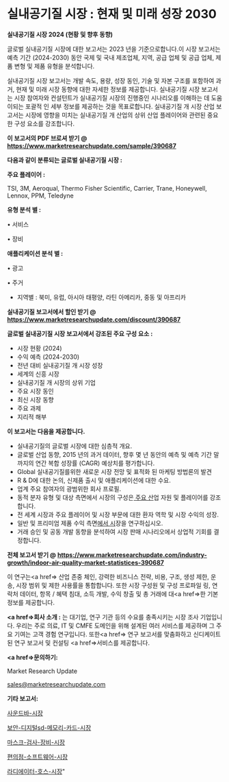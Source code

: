 # 실내공기질 시장 : 현재 및 미래 성장 2030

<strong>실내공기질 시장 2024 (현황 및 향후 동향)</strong>

글로벌 실내공기질 시장에 대한 보고서는 2023 년을 기준으로합니다.이 시장 보고서는 예측 기간 (2024-2030) 동안 국제 및 국내 제조업체, 지역, 공급 업체 및 공급 업체, 제품 변형 및 제품 유형을 분석합니다.

실내공기질 시장 보고서는 개발 속도, 용량, 성장 동인, 기술 및 자본 구조를 포함하여 과거, 현재 및 미래 시장 동향에 대한 자세한 정보를 제공합니다. 실내공기질 시장 보고서는 시장 참여자와 컨설턴트가 실내공기질 시장의 진행중인 시나리오를 이해하는 데 도움이되는 포괄적 인 세부 정보를 제공하는 것을 목표로합니다. 실내공기질 개 시장 산업 보고서는 시장에 영향을 미치는 실내공기질 개 산업의 상위 산업 플레이어와 관련된 중요한 구성 요소를 강조합니다.



<strong>이 보고서의 PDF 브로셔 받기 @ <a href=https://www.marketresearchupdate.com/sample/390687>https://www.marketresearchupdate.com/sample/390687</a></strong>



<strong>다음과 같이 분류되는 글로벌 실내공기질 시장 :</strong>



<strong>주요 플레이어 :</strong>

TSI, 3M, Aeroqual, Thermo Fisher Scientific, Carrier, Trane, Honeywell, Lennox, PPM, Teledyne



<strong>유형 분석 별 :</strong>

• 서비스

• 장비



<strong>애플리케이션 분석 별 :</strong>

• 광고

• 주거

<ul>
  <li>지역별 : 북미, 유럽, 아시아 태평양, 라틴 아메리카, 중동 및 아프리카</li>
</ul>


<strong>실내공기질 보고서에서 할인 받기 @ <a href=https://www.marketresearchupdate.com/discount/390687>https://www.marketresearchupdate.com/discount/390687</a></strong>



<strong>글로벌 실내공기질 시장 보고서에서 강조된 주요 구성 요소 :</strong>
<ul>
  <li>시장 현황 (2024)</li>
  <li>수익 예측 (2024-2030)</li>
  <li>전년 대비 실내공기질 개 시장 성장</li>
  <li>세계의 신흥 시장</li>
  <li>실내공기질 개 시장의 상위 기업</li>
  <li>주요 시장 동인</li>
  <li>최신 시장 동향</li>
  <li>주요 과제</li>
  <li>지리적 해부</li>
</ul>


<strong>이 보고서는 다음을 제공합니다.</strong>
<ul>
  <li>실내공기질의 글로벌 시장에 대한 심층적 개요.</li>
  <li>글로벌 산업 동향, 2015 년의 과거 데이터, 향후 몇 년 동안의 예측 및 예측 기간 말까지의 연간 복합 성장률 (CAGR) 예상치를 평가합니다.</li>
  <li>Global 실내공기질를위한 새로운 시장 전망 및 표적화 된 마케팅 방법론의 발견</li>
  <li>R &amp; D에 대한 논의, 신제품 출시 및 애플리케이션에 대한 수요.</li>
  <li>업계 주요 참여자의 광범위한 회사 프로필.</li>
  <li>동적 분자 유형 및 대상 측면에서 시장의 구성은<a href=> 주요 산</a>업 자원 및 플레이어를 강조합니다.</li>
  <li>전 세계 시장과 주요 플레이어 및 시장 부문에 대한 환자 역학 및 시장 수익의 성장.</li>
  <li>일반 및 프리미엄 제품 수익 측면<a href=>에서 시</a>장을 연구하십시오.</li>
  <li>거래 승인 및 공동 개발 동향을 분석하여 시장 판매 시나리오에서 상업적 기회를 결정합니다.</li>
</ul>



<strong>전체 보고서 받기 @ <a href=https://www.marketresearchupdate.com/industry-growth/indoor-air-quality-market-statistices-390687>https://www.marketresearchupdate.com/industry-growth/indoor-air-quality-market-statistices-390687</a></strong>

이 연구는<a href=> 산업 존중</a> 체인, 강력한 비즈니스 전략, 비용, 구조, 생성 제한, 운송, 시장 범위 및 제한 사용률을 통합합니다. 또한 시장 구성원 및 구성 프로파일 링, 연락처 데이터, 항목 / 혜택 침대, 소득 개발, 수익 창출 및 총 거래에 대<a href=>한 기본 </a>정보를 제공합니다.



<strong><a href=>회사 소</a>개 :</strong>
는 대기업, 연구 기관 등의 수요를 충족시키는 시장 조사 기업입니다. 우리는 주로 의료, IT 및 CMFE 도메인을 위해 설계된 여러 서비스를 제공하며 그 주요 기여는 고객 경험 연구입니다. 또한<a href=> 연구 보</a>고서를 맞춤화하고 신디케이트 된 연구 보고서 및 컨설팅 <a href=>서비스</a>를 제공합니다.



<strong><a href=>문의하기:</a></strong>

Market Research Update

sales@marketresearchupdate.com



<strong>기타 보고서:</strong>

<a href=https://www.linkedin.com/pulse/사운드바-시장-경쟁-분석-및-성장-잠재력-2029-survey-spotlight-pro-24-analysis/>사운드바-시장</a>

<a href=https://www.linkedin.com/pulse/보안-디지털sd-메모리-카드-시장-동향-및-성장-전망-market-matrix-musings-analysis-ug4hf/>보안-디지털sd-메모리-카드-시장</a>

<a href=https://www.linkedin.com/pulse/마스크-검사-장비-시장-현재-및-미래-성장-2029-trendsetters-talk-360-analysis-ucgrf/>마스크-검사-장비-시장</a>

<a href=https://www.linkedin.com/pulse/편의점-소프트웨어-시장-진입-전략-및-위험-평가2030년-trendsetters-talk-360-analysis-kvvvf/>편의점-소프트웨어-시장</a>

<a href=https://www.linkedin.com/pulse/라디에이터-호스-시장-세분화-연구-및-목표-고객2029년-data-dive-diaries-24-analysis-9ekmf/>라디에이터-호스-시장</a>"
